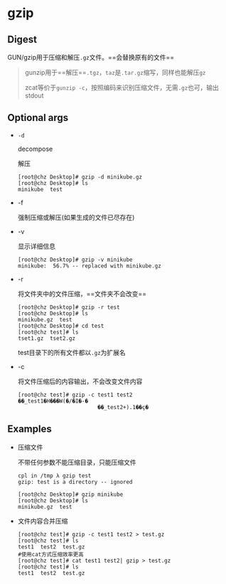 # gzip

## Digest

GUN/gzip用于压缩和解压`.gz`文件。==会替换原有的文件==

> gunzip用于==解压==`.tgz`，`taz`是`.tar.gz`缩写，同样也能解压`gz`
>
> zcat等价于`gunzip -c`，按照编码来识别压缩文件，无需`.gz`也可，输出stdout

## Optional args

- `-d`

  decompose

  解压

  ```
  [root@chz Desktop]# gzip -d minikube.gz 
  [root@chz Desktop]# ls
  minikube  test
  ```

- -f

  强制压缩或解压(如果生成的文件已尽存在)

- -v

  显示详细信息

  ```
  [root@chz Desktop]# gzip -v minikube 
  minikube:	 56.7% -- replaced with minikube.gz
  ```

- -r

  将文件夹中的文件压缩，==文件夹不会改变==

  ```
  [root@chz Desktop]# gzip -r test
  [root@chz Desktop]# ls
  minikube.gz  test
  [root@chz Desktop]# cd test
  [root@chz test]# ls
  tset1.gz  tset2.gz
  ```

  test目录下的所有文件都以`.gz`为扩展名

- -c

  将文件压缩后的内容输出，不会改变文件内容

  ```
  [root@chz test]# gzip -c test1 test2
  ��_test1�H���W(�/�I�-�
                           ��_test2+).1��ç�
  ```


## Examples

- 压缩文件

  不带任何参数不能压缩目录，只能压缩文件

  ```
  cpl in /tmp λ gzip test
  gzip: test is a directory -- ignored
  
  [root@chz Desktop]# gzip minikube 
  [root@chz Desktop]# ls
  minikube.gz  test
  ```

- 文件内容合并压缩

  ```
  [root@chz test]# gzip -c test1 test2 > test.gz
  [root@chz test]# ls
  test1  test2  test.gz
  #使用cat方式压缩效率更高
  [root@chz test]# cat test1 test2| gzip > test.gz
  [root@chz test]# ls
  test1  test2  test.gz
  ```

  